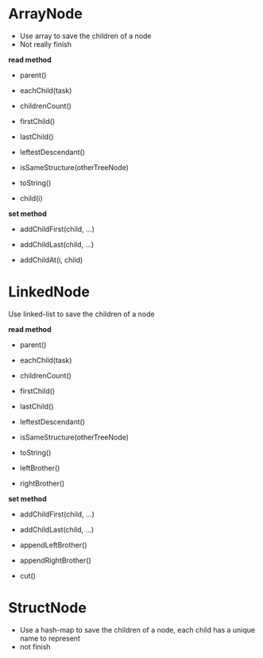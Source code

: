 # ArrayNode
- Use array to save the children of a node
- Not really finish

**read method**

- parent()
- eachChild(task)
- childrenCount()
- firstChild()
- lastChild()
- leftestDescendant()
- isSameStructure(otherTreeNode)
- toString()

- child(i)


**set method**

- addChildFirst(child, ...)
- addChildLast(child, ...)

- addChildAt(i, child)


# LinkedNode
Use linked-list to save the children of a node

**read method**

- parent()
- eachChild(task)
- childrenCount()
- firstChild()
- lastChild()
- leftestDescendant()
- isSameStructure(otherTreeNode)
- toString()

- leftBrother()
- rightBrother()

**set method**

- addChildFirst(child, ...)
- addChildLast(child, ...)

- appendLeftBrother()
- appendRightBrother()
- cut()


# StructNode
- Use a hash-map to save the children of a node, each child has a unique name to represent
- not finish